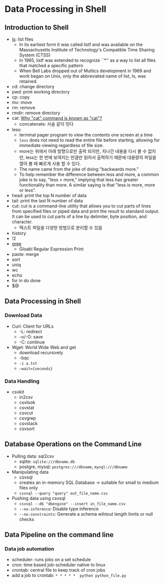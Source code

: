 # Data Processing in Shell

## Introduction to Shell

- [ls](https://linuxgazette.net/issue48/fischer.html): list files
	- In its earliest form it was called listf and was available on the Massachusetts Institute of Technology's Compatible Time Sharing System (CTSS)
	- In 1965, listf was extended to recognize ``*'' as a way to list all files that matched a specific pattern
	- When Bell Labs dropped out of Multics development in 1969 and work began on Unix, only the abbreviated name of list, ls, was retained.
- cd: change directory
- pwd: print working directory
- cp: copy
- mv: move
- rm: remove
- rmdir: remove directory
- cat: [Why "cat" command is known as "cat"?](https://coderanch.com/t/111284/os/cat-command-cat)
	- concatenate: 사슬 같이 잇다
- less:
	- terminal pager program to view the contents one screen at a time
	- `less` does not need to read the entire file before starting, allowing for immediate viewing regardless of file size.
	- more는 위에서 아래 방향으로만 출력 되지만, 지나간 내용을 다시 볼 수 없지만, less는 한 번에 보여지는 만큼만 읽어서 출력하기 때문에 대용량의 파일을 열어 볼 때 빠르게 사용 할 수 있다.
	-  The name came from the joke of doing "backwards more."
	- To help remember the difference between less and more, a common joke is to say, "less > more," implying that less has greater functionality than more. A similar saying is that "less is more, more or less".
- head: print the top N number of data
- tail: print the last N number of data
- cut: cut is a command-line utility that allows you to cut parts of lines from specified files or piped data and print the result to standard output. It can be used to cut parts of a line by delimiter, byte position, and character.
	- 텍스트 파일을 다양한 방법으로 분리할 수 있음
- history
- !2
- [grep](https://www.makeuseof.com/how-grep-got-its-name-the-history-behind-greps-creation/)
	- Gloabl Regular Expression Print
- paste: merge
- sort
- uniq
- wc
- echo
- for in do done
- $@

## Data Processing in Shell
### Download Data
- Curl: Client for URLs
	- -L: redirect
	- -o/-O: save
	- -C: continue
- Wget: World Wide Web and get
	- download recursively
	- -bqc
	- `-i a.txt`
	- `—wait={seconds}`

### Data Handling
- csvkit
	- in2csv
	- csvlook
	- csvstat
	- csvcut
	- csvgrep
	- csvstack
	- csvsort

## Database Operations on the Command Line

- Pulling data: sql2csv
	- sqlite: `sqlite:///dbname.db`
	- postgre, mysql: `postgres:///dbname`, `mysql:///dbname`
- Manipulating data
	- csvsql
	- creates an in-memory SQL Database -> suitable for small to medium files only
	- `csvsql --query "query" out_file_name.csv`
- Pushing data using csvsql
	- `csvsql --db "dbengine" --insert in_file_name.csv`
	- `--no-inference`: Disable type inference
	- `--no-constraints`: Generate a schema wihtout length limits or null checks

## Data Pipeline on the command line

### Data job automation

- scheduler: runs jobs on a set schedule
- cron: time based job-scheduler native to linux
- crontab: central file to keep track of cron jobs
- add a job to crontab: `* * * * *  python python_file.py`
